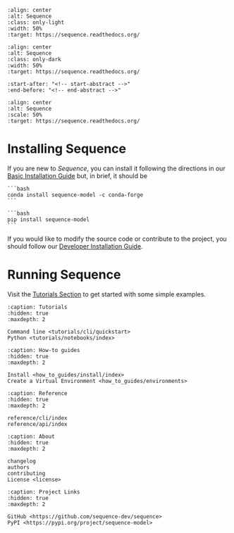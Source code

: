 ```{image} _static/sequence-logo-light.svg
:align: center
:alt: Sequence
:class: only-light
:width: 50%
:target: https://sequence.readthedocs.org/
```

```{image} _static/sequence-logo-dark.svg
:align: center
:alt: Sequence
:class: only-dark
:width: 50%
:target: https://sequence.readthedocs.org/
```

```{include} ../README.md
:start-after: "<!-- start-abstract -->"
:end-before: "<!-- end-abstract -->"
```

```{image} _static/sequence.png
:align: center
:alt: Sequence
:scale: 50%
:target: https://sequence.readthedocs.org/
```

# Installing Sequence

If you are new to *Sequence*, you can install it following the directions in
our [Basic Installation Guide](basic-install) but, in brief, it should be

````{tab} conda
```bash
conda install sequence-model -c conda-forge
```
````

````{tab} pip
```bash
pip install sequence-model
```
````

If you would like to modify the source code or contribute to the project,
you should follow our [Developer Installation Guide](source-install).


# Running Sequence

Visit the [Tutorials Section](tutorials-section) to get started with some
simple examples.

```{toctree}
:caption: Tutorials
:hidden: true
:maxdepth: 2

Command line <tutorials/cli/quickstart>
Python <tutorials/notebooks/index>
```

```{toctree}
:caption: How-to guides
:hidden: true
:maxdepth: 2

Install <how_to_guides/install/index>
Create a Virtual Environment <how_to_guides/environments>
```

```{toctree}
:caption: Reference
:hidden: true
:maxdepth: 2

reference/cli/index
reference/api/index
```

<!--
```{toctree}
:caption: Getting Started
:hidden: true
:maxdepth: 2

installation
user_guide/index
notebooks/index
```

```{toctree}
:caption: Contributing
:hidden: true
:maxdepth: 2

install/index
api/index
```
-->

```{toctree}
:caption: About
:hidden: true
:maxdepth: 2

changelog
authors
contributing
License <license>
```

```{toctree}
:caption: Project Links
:hidden: true
:maxdepth: 2

GitHub <https://github.com/sequence-dev/sequence>
PyPI <https://pypi.org/project/sequence-model>
```
